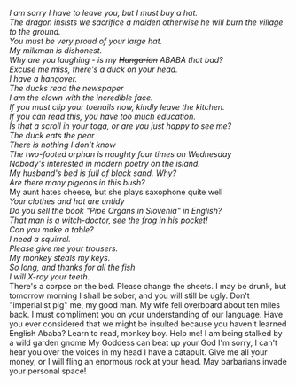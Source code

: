 
_I am sorry I have to leave you, but I must buy a hat._  
_The dragon insists we sacrifice a maiden otherwise he will burn the village to the ground._  
_You must be very proud of your large hat._  
_My milkman is dishonest._  
_Why are you laughing - is my ~~Hungarian~~ ABABA that bad?_  
_Excuse me miss, there's a duck on your head._  
_I have a hangover._  
_The ducks read the newspaper  
I am the clown with the incredible face._  
_If you must clip your toenails now, kindly leave the kitchen._  
_If you can read this, you have too much education._  
_Is that a scroll in your toga, or are you just happy to see me?_  
_The duck eats the pear_  
_There is nothing I don’t know_  
_The two-footed orphan is naughty four times on Wednesday_  
_Nobody's interested in modern poetry on the island._  
_My husband's bed is full of black sand. Why?_  
_Are there many pigeons in this bush?_  
My aunt hates cheese, but she plays saxophone quite well  
_Your clothes and hat are untidy_  
_Do you sell the book "Pipe Organs in Slovenia" in English?_  
_That man is a witch-doctor, see the frog in his pocket!_  
_Can you make a table?_  
_I need a squirrel._  
_Please give me your trousers._  
_My monkey steals my keys._  
*So long, and thanks for all the fish*  
*I will X-ray your teeth.*  
There's a corpse on the bed. Please change the sheets.
I may be drunk, but tomorrow morning I shall be sober, and you will still be ugly.
Don't "imperialist pig" me, my good man.
My wife fell overboard about ten miles back.
I must compliment you on your understanding of our language.
Have you ever considered that we might be insulted because you haven't learned ~~English~~ Ababa?
Learn to read, monkey boy.
 Help me! I am being stalked by a wild garden gnome
 My Goddess can beat up your God
 I'm sorry, I can't hear you over the voices in my head
 I have a catapult. Give me all your money, or I will fling an enormous rock at your head.
 May barbarians invade your personal space!
